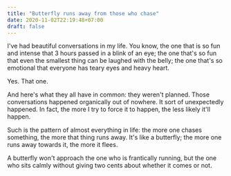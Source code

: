 ```yaml
---
title: "Butterfly runs away from those who chase"
date: 2020-11-02T22:19:48+07:00
draft: false
---
```


I've had beautiful conversations in my life. You know, the one that is so fun and intense that 3 hours passed in a blink of an eye; the one that's so fun that even the smallest thing can be laughed with the belly; the one that's so emotional that everyone has teary eyes and heavy heart.

Yes. That one.

And here's what they all have in common: they weren't planned. Those conversations happened organically out of nowhere. It sort of unexpectedly happened. In fact, the more I try to force it to happen, the less likely it'll happen.

Such is the pattern of almost everything in life: the more one chases something, the more that thing runs away. It's like a butterfly; the more one runs away towards it, the more it flees. 

A butterfly won't approach the one who is frantically running, but the one who sits calmly without giving two cents about whether it comes or not.